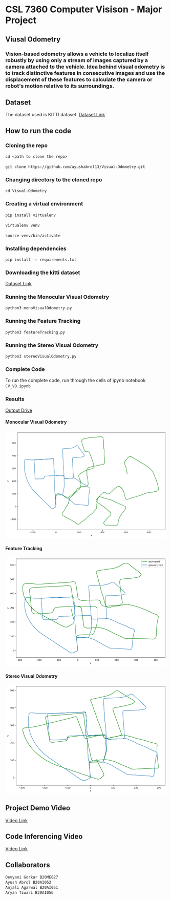 # CSL 7360 Computer Visison - Major Project

## Viusal Odometry

### Vision-based odometry allows a vehicle to localize itself robustly by using only a stream of images captured by a camera attached to the vehicle. Idea behind visual odometry is to track distinctive features in consecutive images and use the displacement of these features to calculate the camera or robot's motion relative to its surroundings.

## Dataset

The dataset used is KITTI dataset.
[Dataset Link](https://drive.google.com/drive/folders/103QjSUZ5UyEwjXnV2Zo2xKfF8T-J_9jL?usp=sharing)

## How to run the code

### Cloning the repo

    cd <path to clone the repo>

    git clone https://github.com/ayushabrol13/Visual-Odometry.git

### Changing directory to the cloned repo

    cd Visual-Odometry

### Creating a virtual environment

    pip install virtualenv

    virtualenv venv

    source venv/bin/activate

### Installing dependencies

    pip install -r requirements.txt

### Downloading the kitti dataset

[Dataset Link](https://drive.google.com/drive/folders/103QjSUZ5UyEwjXnV2Zo2xKfF8T-J_9jL?usp=sharing)

### Running the Monocular Visual Odometry

    python3 monoVisualOdometry.py

### Running the Feature Tracking

    python3 featureTracking.py

### Running the Stereo Visual Odometry

    python3 stereoVisualOdometry.py

### Complete Code

To run the complete code, run through the cells of ipynb notebook `CV_VO.ipynb`

### Results

[Output Drive](https://drive.google.com/drive/folders/1SzVFBnQekg8YmkzxzHSUDCo32bzh1i9i?usp=sharing)

#### Monocular Visual Odometry

![image](./outputs/MonoVisual/output.png)

#### Feature Tracking

![image](./outputs/feature_tracking/output.png)

#### Stereo Visual Odometry

![image](./outputs/stereo/output.png)

## Project Demo Video

[Video Link](https://drive.google.com/file/d/1e0dL7yhV1OdzmVOEGxY5rJgAml2aKGdA/view?usp=drive_link)

## Code Inferencing Video

[Video Link](https://drive.google.com/file/d/1i7hOVp2kKO16eKng4IyJfpgktpq7tjEH/view?usp=drive_link)

## Collaborators

    Devyani Gorkar B20ME027
    Ayush Abrol B20AI052
    Anjali Agarwal B20AI051
    Aryan Tiwari B20AI056
